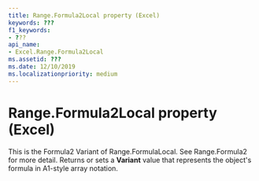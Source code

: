 ```yaml
---
title: Range.Formula2Local property (Excel)
keywords: ???
f1_keywords:
- ???
api_name:
- Excel.Range.Formula2Local
ms.assetid: ???
ms.date: 12/10/2019
ms.localizationpriority: medium
---
```



# Range.Formula2Local property (Excel)

This is the Formula2 Variant of Range.FormulaLocal. See Range.Formula2 for more detail.
Returns or sets a **Variant** value that represents the object's formula in A1-style array notation.    

